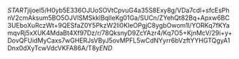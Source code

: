 $START$jijoel5/H0yb5E336OJUoSOVtCpvuG4a35S8Exy8g/VDa7cdl+sfcEsPhnV2cmAksum5BO5OJVlSMSkklBqlIeKg01Ga/SUCn/ZYehQt82Bq+Apxw6BC3UEboXuRczWt+9QESfaZ0Y5PkzW2li0KIeOPgjC8ygbOwom1l/YORKq7fKYamqvRj5xXUK4MdaBt4Xf97Dz/r/78QksnyD9ZcYAzr4/Kq7O5+KjnMcV/29i+y+DovQFUidMyCaxs7wGHERJsVByJ5ovMPFL5wCdNYyrr6bVzftYYHGTQgyA1Dnx0dXyTcwVdcVKFA86A/T8y$END$